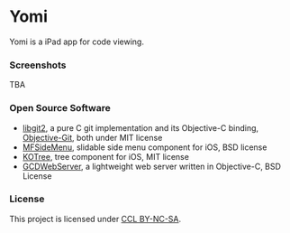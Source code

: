 # Yomi

Yomi is a iPad app for code viewing. 

### Screenshots

TBA

### Open Source Software

* [libgit2](http://libgit2.github.com/), a pure C git implementation and its Objective-C binding, [Objective-Git](https://github.com/libgit2/objective-git), both under MIT license
* [MFSideMenu](https://github.com/mikefrederick/MFSideMenu), slidable side menu component for iOS, BSD license
* [KOTree](https://github.com/adamhoracek/KOTree), tree component for iOS, MIT license
* [GCDWebServer](https://github.com/swisspol/GCDWebServer), a lightweight web server written in Objective-C, BSD License

### License

This project is licensed under [CCL BY-NC-SA](http://creativecommons.org/licenses/by-nc-sa/3.0/).



